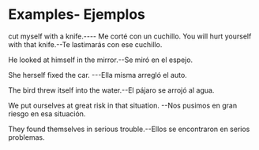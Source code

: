 Examples- Ejemplos
====
cut myself with a knife.---- Me cort&#xE9; con un cuchillo. 
You will hurt yourself with that knife.--Te lastimar&#xE1;s con ese cuchillo.

He looked at himself in the mirror.--Se mir&#xF3; en el espejo.

She herself fixed the car. &#x9;---Ella misma arregl&#xF3; el auto.

The bird threw itself into the water.--El p&#xE1;jaro se arroj&#xF3; al agua.

We put ourselves at great risk in that situation. --Nos pusimos en gran riesgo en esa situaci&#xF3;n.

They found themselves in serious trouble.--Ellos se encontraron en serios problemas.


